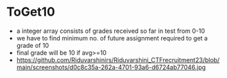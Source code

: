 # ToGet10
- a integer array consists of grades received so far in test from 0-10
- we have to find minimum no. of future assignment required to get a grade of 10
- final grade will be 10 if avg>=10
- https://github.com/Riduvarshinirs/Riduvarshini_CTFrecruitment23/blob/main/screenshots/d0c8c35a-262a-4701-93a6-d6724ab77046.jpg
  
